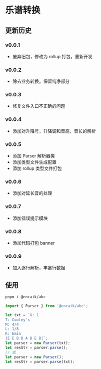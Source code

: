 # 乐谱转换

## 更新历史

### v0.0.1

- 废弃旧包，修改为 rollup 打包，重新开发

### v0.0.2

- 除去业务转换，保留纯净部分

### v0.0.3

- 修复文件入口不正确的问题

### v0.0.4

- 添加对升降号，升降调和音高，音长的解析

### v0.0.5

- 添加 Parser 解析器类
- 添加类型文件生成配置
- 添加 rollup 类型文件打包

### v0.0.6

- 添加对延长音的处理

### v0.0.7

- 添加错误提示模块

### v0.0.8

- 添加代码打包 banner

### v0.0.9

- 加入逐行解析，丰富行数据

## 使用

```sh
pnpm i @encaik/abc
```

```javascript
import { Parser } from '@encaik/abc';

let txt = `X: 1
T: Cooley's
M: 4/4
L: 1/8
K: Emin
|E E B B A B E B|`;
let parser = new Parser(txt);
let resStr = parser.parse();
// 或
let parser = new Parser();
let resStr = parser.parse(txt);
```
